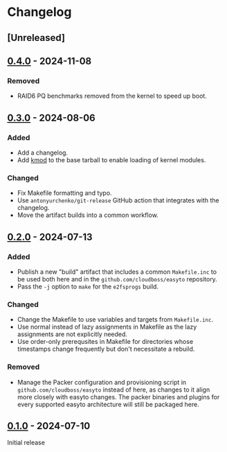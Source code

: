 # Changelog

## [Unreleased]

## [0.4.0] - 2024-11-08

### Removed

- RAID6 PQ benchmarks removed from the kernel to speed up boot.

## [0.3.0] - 2024-08-06

### Added

- Add a changelog.
- Add [kmod](https://github.com/kmod-project/kmod) to the base tarball to enable loading of kernel modules.

### Changed

- Fix Makefile formatting and typo.
- Use `antonyurchenko/git-release` GitHub action that integrates with the changelog.
- Move the artifact builds into a common workflow.

## [0.2.0] - 2024-07-13

### Added

- Publish a new "build" artifact that includes a common `Makefile.inc` to be used both here and in the `github.com/cloudboss/easyto` repository.
- Pass the `-j` option to `make` for the `e2fsprogs` build.

### Changed

- Change the Makefile to use variables and targets from `Makefile.inc`.
- Use normal instead of lazy assignments in Makefile as the lazy assignments are not explicitly needed.
- Use order-only prerequsites in Makefile for directories whose timestamps change frequently but don't necessitate a rebuild.

### Removed

- Manage the Packer configuration and provisioning script in `github.com/cloudboss/easyto` instead of here, as changes to it align more closely with easyto changes. The packer binaries and plugins for every supported easyto architecture will still be packaged here.

[0.1.0]: https://github.com/cloudboss/easyto-assets/releases/tag/v0.1.0

## [0.1.0] - 2024-07-10

Initial release

[0.4.0]: https://github.com/cloudboss/easyto-assets/releases/tag/v0.4.0
[0.3.0]: https://github.com/cloudboss/easyto-assets/releases/tag/v0.3.0
[0.2.0]: https://github.com/cloudboss/easyto-assets/releases/tag/v0.2.0
[0.1.0]: https://github.com/cloudboss/easyto-assets/releases/tag/v0.1.0
